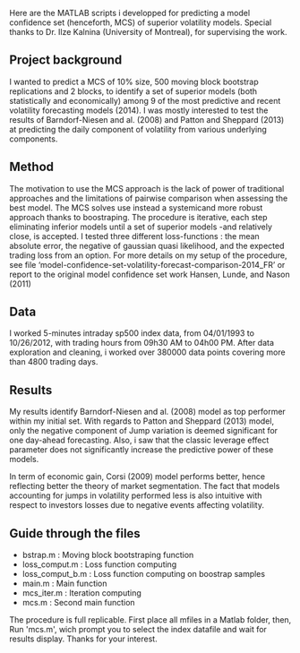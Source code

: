 Here are the MATLAB scripts i developped for predicting a model confidence set (henceforth, MCS) of superior volatility models. Special thanks to Dr. Ilze Kalnina (University of Montreal), for supervising the work.

## Project background
I wanted to predict a MCS of 10% size, 500 moving block bootstrap replications and 2 blocks, to identify a set of superior models (both statistically and economically) among 9 of the most predictive and recent volatility forecasting models (2014). I was mostly interested to test the results of Barndorf-Niesen and al. (2008) and Patton and Sheppard (2013) at predicting the daily component of volatility from various underlying components.

## Method
The motivation to use the MCS approach is the lack of power of traditional approaches and the limitations of pairwise comparison when assessing the best model. The MCS solves use instead a systemicand more robust approach thanks to boostraping. The procedure is iterative, each step eliminating inferior models until a set of superior models -and relatively close, is accepted. I tested three different loss-functions : the mean absolute error, the negative of gaussian quasi likelihood, and the expected trading loss from an option.
For more details on my setup of the procedure, see file ‘model-confidence-set-volatility-forecast-comparison-2014_FR’ or report to the original model confidence set work Hansen, Lunde, and Nason (2011)

## Data 
I worked 5-minutes intraday sp500 index data, from 04/01/1993 to 10/26/2012, with trading hours from 09h30 AM to 04h00 PM. After data exploration and cleaning, i worked over 380000 data points covering more than 4800 trading days.

## Results
My results identify Barndorf-Niesen and al. (2008) model as top performer within my initial set. With regards to Patton and Sheppard (2013) model, only the negative component of Jump variation is deemed significant for one day-ahead forecasting. Also, i saw that the classic leverage effect parameter does not significantly increase the predictive power of these models. 

In term of economic gain, Corsi (2009) model performs better, hence reflecting better the theory of market segmentation. The fact that models accounting for jumps in volatility performed less is also intuitive with respect to investors losses due to negative events affecting volatility.

## Guide through the files
* bstrap.m : Moving block bootstraping function
* loss_comput.m : Loss function computing
* loss_comput_b.m : Loss function computing on boostrap samples
* main.m : Main function
* mcs_iter.m : Iteration computing
* mcs.m : Second main function

The procedure is full replicable. First place all mfiles in a Matlab folder, then, Run 'mcs.m', wich prompt you to select the index datafile and wait for results display. Thanks for your interest.
